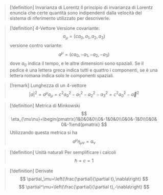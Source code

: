 > [!definition] Invarianza di Lorentz
> Il principio di invarianza di Lorentz enuncia che certe quantità sono indipendenti dalla velocità del sistema di riferimento utilizzato per descriverle.

> [!definition] 4-Vettore
> Versione covariante:
> $$
> a_\mu=(ca_0,a_1,a_2,a_3)
> $$
> versione contro variante:
> $$
> a^\mu=(ca_0,-a_1,-a_2,-a_3)
> $$
> dove $a_0$ indica il tempo, e le altre dimensioni sono spaziali.
> Se il pedice è una lettera greca indica tutti e quattro i componenti, se è una lettera romana indica solo le componenti spaziali.

> [!remark] Lunghezza di un 4-vettore
> $$
> |a|^2=a^\mu a_\mu=c^2a_0^2-a_1^2-a_2^2-a_3^2=c^2a_0^2-\vec{a}^2
> $$

> [!definition] Metrica di Minkowski
> $$
> \eta_{\mu\nu}=\begin{pmatrix}1&0&0&0\\0&-1&0&0\\0&0&-1&0\\0&0&0&-1\end{pmatrix}
> $$
> Utilizzando questa metrica si ha
> $$
> a^\mu\eta_{\mu\nu}=a_\nu
> $$

> [!definition] Unità naturali
> Per semplificare i calcoli
> $$
> \hbar=c=1
> $$

> [!definition] Derivate
> $$
> \partial_\mu=\left(\frac{\partial}{\partial t},\nabla\right)
> $$
> $$
> \partial^\mu=\left(\frac{\partial}{\partial t},-\nabla\right)
> $$
